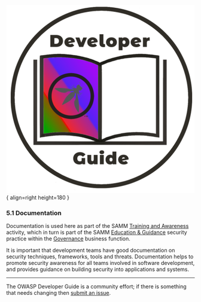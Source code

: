 ![Developer guide logo](../../assets/images/dg_logo_bbd.png "OWASP Developer Guide"){ align=right height=180 }

### 5.1 Documentation

Documentation is used here as part of the SAMM [Training and Awareness][sammgegta] activity,
which in turn is part of the SAMM [Education & Guidance][sammgeg] security practice
within the [Governance][sammg] business function.

It is important that development teams have good documentation on security techniques, frameworks, tools and threats.
Documentation helps to promote security awareness for all teams involved in software development,
and provides guidance on building security into applications and systems.

----

The OWASP Developer Guide is a community effort; if there is something that needs changing then [submit an issue][issue0710].

[issue0710]: https://github.com/OWASP/DevGuide/issues/new?labels=enhancement&template=request.md&title=Update:%2005-implementation/01-documentation/00-toc
[sammg]: https://owaspsamm.org/model/governance/
[sammgeg]: https://owaspsamm.org/model/governance/education-and-guidance/
[sammgegta]: https://owaspsamm.org/model/governance/education-and-guidance/stream-a/
